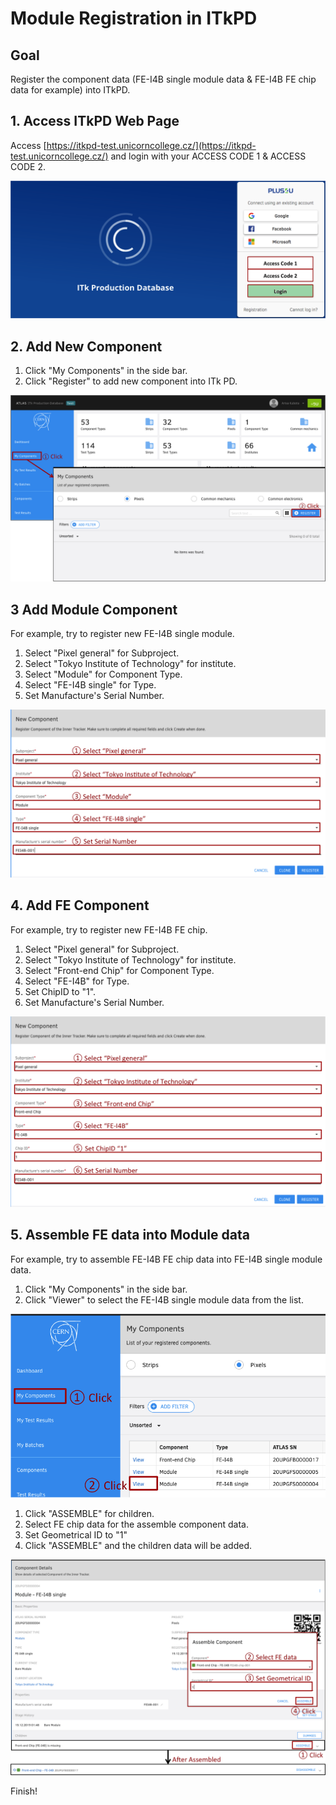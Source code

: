 # Module Registration in ITkPD

## Goal

Register the component data (FE-I4B single module data & FE-I4B FE chip data for example) into ITkPD.

## 1. Access ITkPD Web Page

Access [https://itkpd-test.unicorncollege.cz/](https://itkpd-test.unicorncollege.cz/) and login with your ACCESS CODE 1 & ACCESS CODE 2.

![ITk PD Toppage](images/demo_itkpd_top.png)

## 2. Add New Component

1. Click "My Components" in the side bar.
2. Click "Register" to add new component into ITk PD.

![New Component](images/demo_itkpd_register_1.png)

## 3 Add Module Component

For example, try to register new FE-I4B single module.

1. Select "Pixel general" for Subproject.
2. Select "Tokyo Institute of Technology" for institute.
3. Select "Module" for Component Type.
4. Select "FE-I4B single" for Type.
5. Set Manufacture's Serial Number.

![Module Registration](images/demo_itkpd_register_2.png)

## 4. Add FE Component

For example, try to register new FE-I4B FE chip.

1. Select "Pixel general" for Subproject.
2. Select "Tokyo Institute of Technology" for institute.
3. Select "Front-end Chip" for Component Type.
4. Select "FE-I4B" for Type.
5. Set ChipID to "1".
6. Set Manufacture's Serial Number.

![FE Registration](images/demo_itkpd_register_3.png)

## 5. Assemble FE data into Module data

For example, try to assemble FE-I4B FE chip data into FE-I4B single module data.

1. Click "My Components" in the side bar.
2. Click "Viewer" to select the FE-I4B single module data from the list.

![FE Registration](images/demo_itkpd_register_4.png)

1. Click "ASSEMBLE" for children.
2. Select FE chip data for the assemble component data.
3. Set Geometrical ID to "1"
4. Click "ASSEMBLE" and the children data will be added.

![FE Registration](images/demo_itkpd_register_5.png)

Finish!
